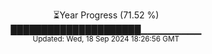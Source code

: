 <p align="center">
⏳Year Progress (71.52 %) <br>
█████████████████████▁▁▁▁▁▁▁▁▁ <br>
<sub>Updated: Wed, 18 Sep 2024 18:26:56 GMT</sub>
</p>

